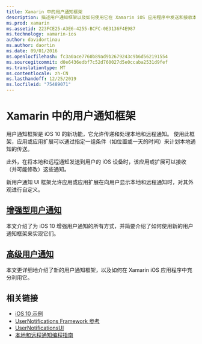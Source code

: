 ```yaml
---
title: Xamarin 中的用户通知框架
description: 描述用户通知框架以及如何使用它在 Xamarin iOS 应用程序中发送和接收本地和远程通知的文档的链接。
ms.prod: xamarin
ms.assetid: 223FCE25-A3E6-4255-BCFC-0E3136F4E987
ms.technology: xamarin-ios
author: davidortinau
ms.author: daortin
ms.date: 09/01/2016
ms.openlocfilehash: fc3a0ace7760b89ad9b2679243c9b6d562191554
ms.sourcegitcommit: d0e6436edbf7c52d760027d5e0ccaba2531d9fef
ms.translationtype: MT
ms.contentlocale: zh-CN
ms.lasthandoff: 12/25/2019
ms.locfileid: "75489071"
---
```

# <a name="user-notifications-framework-in-xamarinios"></a>Xamarin 中的用户通知框架

用户通知框架是 iOS 10 的新功能，它允许传递和处理本地和远程通知。 使用此框架，应用或应用扩展可以通过指定一组条件（如位置或一天的时间）来计划本地通知的传送。

此外，在将本地和远程通知发送到用户的 iOS 设备时，该应用或扩展可以接收（并可能修改）这些通知。

新用户通知 UI 框架允许应用或应用扩展在向用户显示本地和远程通知时，对其外观进行自定义。

## <a name="enhanced-user-notificationsiosplatformuser-notificationsenhanced-user-notificationsmd"></a>[增强型用户通知](~/ios/platform/user-notifications/enhanced-user-notifications.md)

本文介绍了为 iOS 10 增强用户通知的所有方式，并简要介绍了如何使用新的用户通知框架来实现它们。

## <a name="advanced-user-notificationsiosplatformuser-notificationsadvanced-user-notificationsmd"></a>[高级用户通知](~/ios/platform/user-notifications/advanced-user-notifications.md)

本文更详细地介绍了新的用户通知框架，以及如何在 Xamarin iOS 应用程序中充分利用它。

## <a name="related-links"></a>相关链接

- [iOS 10 示例](https://docs.microsoft.com/samples/browse/?products=xamarin&term=Xamarin.iOS+iOS10)
- [UserNotifications Framework 参考](https://developer.apple.com/reference/usernotifications)
- [UserNotificationsUI](https://developer.apple.com/reference/usernotificationsui)
- [本地和远程通知编程指南](https://developer.apple.com/documentation/usernotifications)
